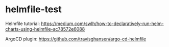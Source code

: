 # helmfile-test

Helmfile tutorial: https://medium.com/swlh/how-to-declaratively-run-helm-charts-using-helmfile-ac78572e6088

ArgoCD plugin: https://github.com/travisghansen/argo-cd-helmfile
